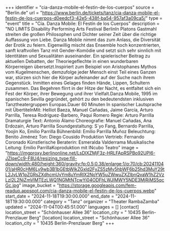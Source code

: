 +++
identifier = "cia-danza-mobile-el-festin-de-los-cuerpos"
source = "Berlin.de"
url = "https://www.berlin.de/tickets/tanz/cia-danza-mobile-el-festin-de-los-cuerpos-d0eedcf3-42e5-438f-ba54-957af3a09ca5/"
type = "event"
title = "Cía. Danza Mobile: El Festín de los Cuerpos"
description = "NO LIMITS Disability  Performing Arts Festival BerlinIn Platons Gastmahl streiten die großen Philosophen und Dichter seiner Zeit über die richtige Auffassung von Liebe. Danza Mobile nimmt das zum Anlass, die Diversität der Erotik zu feiern. Eigenwillig mischt das Ensemble hoch konzentrierten, sanft kraftvollen Tanz mit Gender-Komödie und setzt sich sehr sinnlich mit Identitäten und Sexualitäten auseinander. Ein spielerischer Beitrag zu aktuellen Debatten, der Theoriegeflechte in einen wunderbaren Körperreigen übersetzt.Inspiriert zum Beispiel von Aristophanes Mythos vom Kugelmenschen, demzufolge jeder Mensch einst Teil eines Ganzen war, stürzen sich hier die Körper aufeinander auf der Suche nach ihrem Gegenstück. Inmitten eines Gelages finden Hände, Lippen, Schultern zusammen. Das Begehren flirrt in der Hitze der Nacht, es entfaltet sich ein Fest der Körper, ihrer Bewegung und ihrer Vielfalt.Danza Mobile, 1995 im spanischen Sevilla gegründet, gehört zu den bedeutendsten inklusiven Tanztheatergruppen Europas.Dauer 60 Minuten In spanischer Lautsprache mit ÜbertitelnMit: Helliot Baeza, Manuel Cañadas, Jaime García, Arturo Parrilla, Teresa Rodríguez-Barbero, Paqui Romero Regie: Arturo Parrilla Dramaturgie  Text: Antonio Álamo Choreografie: Manuel Cañadas, Ana Erdozain, Arturo Parrilla Soundgestaltung: S´yo Fang, Bernardo Parrilla, Yoojin Ko, Emilio Parrilla Bühnenbild: Emilio Parrilla Muñoz Beleuchtung: Benito Jiménez Ton: Diego Cousido Produktion  Vertrieb: Fernando Coronado Künstlerische Beraterin: Esmeralda Valderrama Musikalische Leitung: Emilio ParrillaKoproduktion mit INcubo Teatro"
image = "https://imgproxy.berlinonline.net/LsDlXZMjF3z-HRLFApRSPBo92UPI6-JZIqeCc9-F8U4/resizing_type:fill-down/width:480/height:360/gravity:fp:0.5:0.38/enlarge:1/q:70/cb:2024110401/aHR0cHM6Ly9wb3B1bGEtbWlkZGxld2FyZS5zMy5hbWF6b25hd3MuY29tL2JvLW1pZGRsZXdhcmUvYm8uYmRlX2NoYW5uZWwuZXZlbnQvaW1hZ2VzLzI2L2NiZmVlMTEzLWQ1NGMtNTcwYi04ODFhLWJlMWY5NDE3MjRiMS5qcGc.jpg"
image_bucket = "https://storage.googleapis.com/fem-readup.appspot.com/cia-danza-mobile-el-festin-de-los-cuerpos.webp"
start_date = "2024-11-18T19:30:00.000"
end_date = "2024-11-18T19:30:00.000"
category = "Tanz"
organizer = "Theater RambaZamba"
updated = "2024-11-04T00:45:51.000"
languages = []
[contact]
location_street = "Schönhauser Allee 36"
location_city = " 10435 Berlin-Prenzlauer Berg"
[location]
location_street = "Schönhauser Allee 36"
location_city = " 10435 Berlin-Prenzlauer Berg"
+++